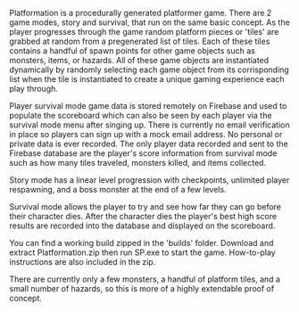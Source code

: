 Platformation is a procedurally generated platformer game. There are 2 game modes, story and survival, that run on the same basic concept. As the player progresses through the game random platform pieces or 'tiles' are grabbed at random from a pregenerated list of tiles. Each of these tiles contains a handful of spawn points for other game objects such as monsters, items, or hazards. All of these game objects are instantiated dynamically by randomly selecting each game object from its corrisponding list when the tile is instantiated to create a unique gaming experience each play through.

Player survival mode game data is stored remotely on Firebase and used to populate the scoreboard which can also be seen by each player via the survival mode menu after singing up. There is currently no email verification in place so players can sign up with a mock email address. No personal or private data is ever recorded. The only player data recorded and sent to the Firebase database are the player's score information from survival mode such as how many tiles traveled, monsters killed, and items collected.

Story mode has a linear level progression with checkpoints, unlimited player respawning, and a boss monster at the end of a few levels. 

Survival mode allows the player to try and see how far they can go before their character dies. After the character dies the player's best high score results are recorded into the database and displayed on the scoreboard.

You can find a working build zipped in the 'builds' folder. Download and extract Platformation.zip then run SP.exe to start the game. How-to-play instructions are also included in the zip.

There are currently only a few monsters, a handful of platform tiles, and a small number of hazards, so this is more of a highly extendable proof of concept.